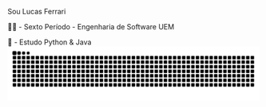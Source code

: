 Sou Lucas Ferrari

👨‍🎓 - Sexto Período - Engenharia de Software UEM

🔭 - Estudo Python & Java
![snake gif](https://github.com/lucasferrarisoares/lucasferrarisoares/blob/output/github-snake.svg)

